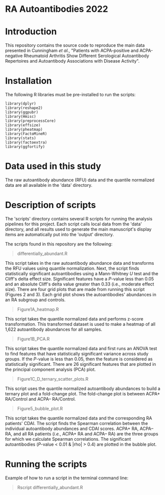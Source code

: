 RA Autoantibodies 2022
===================================================
# Introduction
This repository contains the source code to reproduce the main data presented in Cunningham *et al.*, "Patients with ACPA-positive and ACPA-negative Rheumatoid Arthritis Show Different Serological Autoantibody Repertoires and Autoantibody Associations with Disease Activity". 

# Installation

The following R libraries must be pre-installed to run the scripts:

```
library(dplyr)
library(reshape2)
library(ggpubr)
library(Hmisc)
library(preprocessCore)
library(effsize)
library(pheatmap)
library(FactoMineR)
library(stats)
library(factoextra)
library(ggfortify)
```

# Data used in this study

The raw autoantibody abundance (RFU) data and the quantile normalized data are all available in the 'data' directory.

# Description of scripts

The 'scripts' directory contains several R scripts for running the analysis pipelines for this project. Each script calls local data from the 'data' directory, and all results used to generate the main manuscript's display items are automatically put into the
'output' directory.

The scripts found in this repository are the following:

>differentially_abundant.R

This script takes in the raw autoantibody abundance data and transforms the RFU values using quantile normalization.
Next, the script finds statistically significant autoantibodies using a Mann-Whitney *U* test
and the Cliff's delta effect size. Significant features have a *P*-value less than
0.05 and an absolute Cliff's delta value greater than 0.33 (i.e., moderate effect size). There 
are four grid plots that are made from running this script (Figures 2 and 3). Each grid plot shows the autoantibodies' abundances 
in an RA subgroup and controls.

>Figure1A_heatmap.R

This script takes the quantile normalized data and performs z-score transformation.
This transformed dataset is used to make a heatmap of all 1,622 autoantibody abundances for all samples.

>Figure1B_PCA.R

This script takes the quantile normalized data and first runs an ANOVA test to find features that
have statistically significant variance across study groups. If the *P*-value is less than 0.05, then the feature 
is considered as statistically significant. There are 26 significant features that are plotted in the
principal component analysis (PCA) plot.


>Figure1C_D_ternary_scatter_plots.R

This script uses the quantile normalized autoantibody abundances to build a ternary plot and a fold-change plot.
The fold-change plot is between ACPA+ RA/Control and ACPA– RA/Control.


>Figure5_bubble_plot.R

This script takes the quantile normalized data and the corresponding RA patients' CDAI. The script finds
the Spearman correlation between the individual autoantibody abundances and CDAI scores. ACPA+ RA, ACPA–
RA, and all RA patients (*i.e.*, ACPA+ RA and ACPA– RA) are the three groups for which we calculate Spearman correlations.
The significant autoantibodies (*P*-value < 0.01 & |rho| > 0.4) are plotted in the bubble plot.

# Running the scripts

Example of how to run a script in the terminal command line:

> Rscript differentially_abundant.R
